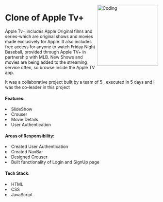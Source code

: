 

<img
        align="right"
        src="https://github.com/rawatshubham1645/Apple-Tv-Clone/blob/main/Images/TV%20App%20Logo.png"
        alt="Coding"
        width="200"
        style="display: block"/>


<h1>
Clone of Apple Tv+
</h1>

<p>
Apple Tv+ includes Apple Original films and series-which are original shows and movies made exclusively for Apple. 
It also includes free access for anyone to watch Friday Night Baseball, provided through Apple TV+ in partnership with MLB. 
New Shows and movies are being added to the streaming service often, so browse inside the Apple TV app.

It was a collaborative project built by a team of 5 , executed in 5 days and I was the co-leader in this project

<h4>Features:</h4>
<li>SlideShow</li>
<li>Crouser </li>
<li>Movie Details</li>
<li>User Authentication</li>

<h4>Areas of Responsibility:</h4>
<li>Created User Authentication</li>
<li>Created NavBar</li>
<li>Designed Crouser</li>
<li>Built functionality of Login and SignUp page</li>

<h4>Tech Stack:</h4>
<li>HTML</li>
<li>CSS</li>
<li>JavaScript</li>
 
